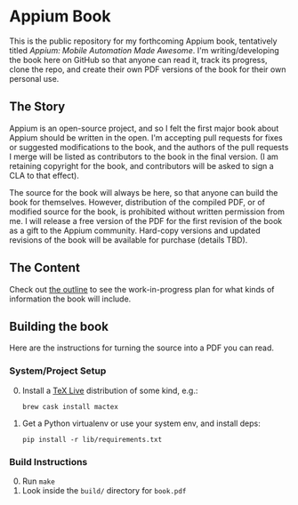 Appium Book
=====

This is the public repository for my forthcoming Appium book, tentatively
titled *Appium: Mobile Automation Made Awesome*. I'm writing/developing the
book here on GitHub so that anyone can read it, track its progress, clone the
repo, and create their own PDF versions of the book for their own personal use.

## The Story

Appium is an open-source project, and so I felt the first major book about
Appium should be written in the open. I'm accepting pull requests for fixes or
suggested modifications to the book, and the authors of the pull requests
I merge will be listed as contributors to the book in the final version. (I am
retaining copyright for the book, and contributors will be asked to sign a CLA
to that effect).

The source for the book will always be here, so that anyone can build the book
for themselves. However, distribution of the compiled PDF, or of modified
source for the book, is prohibited without written permission from me. I will
release a free version of the PDF for the first revision of the book as a gift
to the Appium community. Hard-copy versions and updated revisions of the book
will be available for purchase (details TBD).

## The Content

Check out [the outline](outline.md) to see the work-in-progress plan for what
kinds of information the book will include.

## Building the book

Here are the instructions for turning the source into a PDF you can read.

### System/Project Setup

0. Install a [TeX Live](https://tug.org/mactex/) distribution of some kind,
   e.g.:
    ```
    brew cask install mactex
    ```
0. Get a Python virtualenv or use your system env, and install deps:
    ```
    pip install -r lib/requirements.txt
    ```

### Build Instructions

0. Run `make`
0. Look inside the `build/` directory for `book.pdf`

